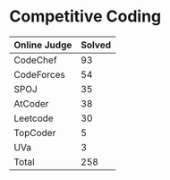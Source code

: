 # Competitive Coding
|Online Judge|Solved|
|------ | ------|
|CodeChef | 93 |  
|CodeForces | 54 |  
|SPOJ | 35 |  
|AtCoder | 38 |  
|Leetcode | 30 |  
|TopCoder | 5 |  
|UVa | 3 |  
|Total | 258 |